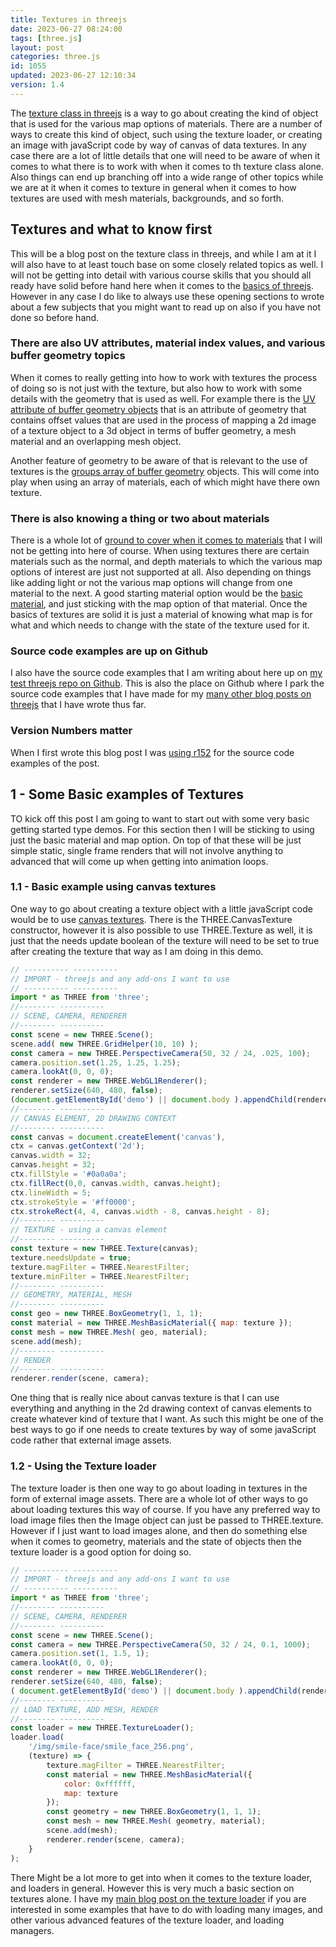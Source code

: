 ```yaml
---
title: Textures in threejs
date: 2023-06-27 08:24:00
tags: [three.js]
layout: post
categories: three.js
id: 1055
updated: 2023-06-27 12:10:34
version: 1.4
---
```


The [texture class in threejs](https://threejs.org/docs/#api/en/textures/Texture) is a way to go about creating the kind of object that is used for the various map options of materials. There are a number of ways to create this kind of object, such using the texture loader, or creating an image with javaScript code by way of canvas of data textures. In any case there are a lot of little details that one will need to be aware of when it comes to what there is to work with when it comes to th texture class alone. Also things can end up branching off into a wide range of other topics while we are at it when it comes to texture in general when it comes to how textures are used with mesh materials, backgrounds, and so forth.

<!-- more -->

## Textures and what to know first

This will be a blog post on the texture class in threejs, and while I am at it I will also have to at least touch base on some closely related topics as well. I will not be getting into detail with various course skills that you should all ready have solid before hand here when it comes to the [basics of threejs](/2018/04/04/threejs-getting-started/). However in any case I do like to always use these opening sections to wrote about a few subjects that you might want to read up on also if you have not done so before hand.

### There are also UV attributes, material index values, and various buffer geometry topics 

When it comes to really getting into how to work with textures the process of doing so is not just with the texture, but also how to work with some details with the geometry that is used as well. For example there is the [UV attribute of buffer geometry objects](/2021/06/09/threejs-buffer-geometry-attributes-uv) that is an attribute of geometry that contains offset values that are used in the process of mapping a 2d image of a texture object to a 3d object in terms of buffer geometry, a mesh material and an overlapping mesh object.

Another feature of geometry to be aware of that is relevant to the use of textures is the [groups array of buffer geometry](/2018/05/14/threejs-mesh-material-index/) objects. This will come into play when using an array of materials, each of which might have there own texture.

### There is also knowing a thing or two about materials

There is a whole lot of [ground to cover when it comes to materials](/2018/04/30/threejs-materials/) that I will not be getting into here of course. When using textures there are certain materials such as the normal, and depth materials to which the various map options of interest are just not supported at all. Also depending on things like adding light or not the various map options will change from one material to the next. A good starting material option would be the [basic material](/2018/05/05/threejs-basic-material/), and just sticking with the map option of that material. Once the basics of textures are solid it is just a material of knowing what map is for what and which needs to change with the state of the texture used for it.
### Source code examples are up on Github

I also have the source code examples that I am writing about here up on [my test threejs repo on Github](https://github.com/dustinpfister/test_threejs/tree/master/views/forpost/threejs-texture). This is also the place on Github where I park the source code examples that I have made for my [many other blog posts on threejs](/categories/three-js/) that I have wrote thus far.

### Version Numbers matter

When I first wrote this blog post I was [using r152](https://github.com/dustinpfister/test_threejs/blob/master/views/demos/r152/README.md) for the source code examples of the post.

## 1 - Some Basic examples of Textures

TO kick off this post I am going to want to start out with some very basic getting started type demos. For this section then I will be sticking to using just the basic material and map option. On top of that these will be just simple static, single frame renders that will not involve anything to advanced that will come up when getting into animation loops.

### 1.1 - Basic example using canvas textures

One way to go about creating a texture object with a little javaScript code would be to use [canvas textures](/2018/04/17/threejs-canvas-texture/). There is the THREE.CanvasTexture constructor, however it is also possible to use THREE.Texture as well, it is just that the needs update boolean of the texture will need to be set to true after creating the texture that way as I am doing in this demo.

```js
// ---------- ----------
// IMPORT - threejs and any add-ons I want to use
// ---------- ----------
import * as THREE from 'three';
//-------- ----------
// SCENE, CAMERA, RENDERER
//-------- ----------
const scene = new THREE.Scene();
scene.add( new THREE.GridHelper(10, 10) );
const camera = new THREE.PerspectiveCamera(50, 32 / 24, .025, 100);
camera.position.set(1.25, 1.25, 1.25);
camera.lookAt(0, 0, 0);
const renderer = new THREE.WebGL1Renderer();
renderer.setSize(640, 480, false);
(document.getElementById('demo') || document.body ).appendChild(renderer.domElement);
//-------- ----------
// CANVAS ELEMENT, 2D DRAWING CONTEXT
//-------- ----------
const canvas = document.createElement('canvas'), 
ctx = canvas.getContext('2d');
canvas.width = 32;
canvas.height = 32;
ctx.fillStyle = '#0a0a0a';
ctx.fillRect(0,0, canvas.width, canvas.height);
ctx.lineWidth = 5;
ctx.strokeStyle = '#ff0000';
ctx.strokeRect(4, 4, canvas.width - 8, canvas.height - 8);
//-------- ----------
// TEXTURE - using a canvas element
//-------- ----------
const texture = new THREE.Texture(canvas);
texture.needsUpdate = true;
texture.magFilter = THREE.NearestFilter;
texture.minFilter = THREE.NearestFilter;
//-------- ----------
// GEOMETRY, MATERIAL, MESH
//-------- ----------
const geo = new THREE.BoxGeometry(1, 1, 1);
const material = new THREE.MeshBasicMaterial({ map: texture });
const mesh = new THREE.Mesh( geo, material);
scene.add(mesh);
//-------- ----------
// RENDER
//-------- ----------
renderer.render(scene, camera);
```

One thing that is really nice about canvas texture is that I can use everything and anything in the 2d drawing context of canvas elements to create whatever kind of texture that I want. As such this might be one of the best ways to go if one needs to create textures by way of some javaScript code rather that external image assets.

### 1.2 - Using the Texture loader

The texture loader is then one way to go about loading in textures in the form of external image assets. There are a whole lot of other ways to go about loading textures this way of course. If you have any preferred way to load image files then the Image object can just be passed to THREE.texture. However if I just want to load images alone, and then do something else when it comes to geometry, materials and the state of objects then the texture loader is a good option for doing so.

```js
// ---------- ----------
// IMPORT - threejs and any add-ons I want to use
// ---------- ----------
import * as THREE from 'three';
//-------- ----------
// SCENE, CAMERA, RENDERER
//-------- ----------
const scene = new THREE.Scene();
const camera = new THREE.PerspectiveCamera(50, 32 / 24, 0.1, 1000);
camera.position.set(1, 1.5, 1);
camera.lookAt(0, 0, 0);
const renderer = new THREE.WebGL1Renderer();
renderer.setSize(640, 480, false);
( document.getElementById('demo') || document.body ).appendChild(renderer.domElement);
//-------- ----------
// LOAD TEXTURE, ADD MESH, RENDER
//-------- ----------
const loader = new THREE.TextureLoader();
loader.load(
    '/img/smile-face/smile_face_256.png',
    (texture) => {
        texture.magFilter = THREE.NearestFilter;
        const material = new THREE.MeshBasicMaterial({
            color: 0xffffff,
            map: texture
        });
        const geometry = new THREE.BoxGeometry(1, 1, 1);
        const mesh = new THREE.Mesh( geometry, material);
        scene.add(mesh);
        renderer.render(scene, camera);
    }
);
```

There Might be a lot more to get into when it comes to the texture loader, and loaders in general. However this is very much a basic section on textures alone. I have my [main blog post on the texture loader](/2021/06/21/threejs-texture-loader/) if you are interested in some examples that have to do with loading many images, and other various advanced features of the texture loader, and loading managers.